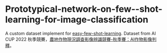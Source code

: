# Prototypical-network-on-few--shot-learning-for-image-classification
A custom dataset implement for [easy-few-shot-learning]. Dataset from AI CUP 2022 秋季競賽，[農地作物現況調查影像辨識競賽-秋季賽：AI作物影像判釋]。

[easy-few-shot-learning]: https://github.com/sicara/easy-few-shot-learning
[農地作物現況調查影像辨識競賽-秋季賽：AI作物影像判釋]:https://aidea-web.tw/topic/5f632f38-7213-4d4d-bea3-117ff13c1afb

